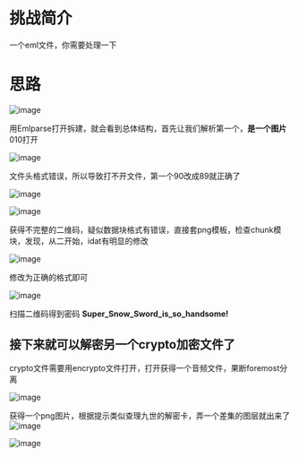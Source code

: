 # 挑战简介
一个eml文件，你需要处理一下

# 思路

![image](https://github.com/user-attachments/assets/a2a379d5-df48-4893-a75a-8e49e18362d1)

用Emlparse打开拆建，就会看到总体结构，首先让我们解析第一个，**是一个图片**010打开  

![image](https://github.com/user-attachments/assets/fe8342a7-55cc-4f40-9ca7-f41f9f88963a)

文件头格式错误，所以导致打不开文件，第一个90改成89就正确了

![image](https://github.com/user-attachments/assets/d1f534b7-e39f-4e5a-864b-c3a7ec97d750)

![image](https://github.com/user-attachments/assets/c99d709a-3a4d-40ab-9e62-8d2d2c5f492a)

获得不完整的二维码，疑似数据块格式有错误，直接套png模板，检查chunk模块，发现，从二开始，idat有明显的修改

![image](https://github.com/user-attachments/assets/fb8751a7-2ee0-4151-a285-5551434dd5fc)

修改为正确的格式即可

![image](https://github.com/user-attachments/assets/65f05a7c-3783-4104-9e99-afe39a6bb05c)

扫描二维码得到密码
**Super_Snow_Sword_is_so_handsome!**

## 接下来就可以解密另一个crypto加密文件了

crypto文件需要用encrypto文件打开，打开获得一个音频文件，果断foremost分离

![image](https://github.com/user-attachments/assets/900115db-15c9-45a4-8873-4a597a544cd7)

获得一个png图片，根据提示类似查理九世的解密卡，弄一个差集的图层就出来了
![image](https://github.com/user-attachments/assets/02fc2c13-e820-4633-849e-fb4bf23a1e0d)

![image](https://github.com/user-attachments/assets/43f76b6e-5562-4ca2-b34b-2cada277620b)














